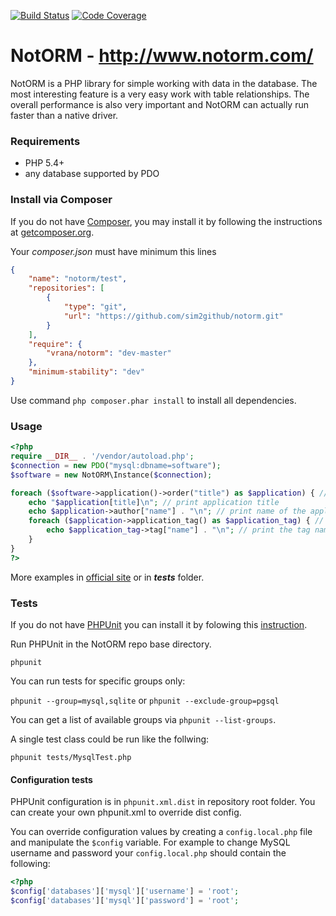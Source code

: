[![Build Status](https://secure.travis-ci.org/sim2github/notorm.png)](http://travis-ci.org/sim2github/notorm) [![Code Coverage](https://scrutinizer-ci.com/g/sim2github/notorm/badges/coverage.png?b=master)](https://scrutinizer-ci.com/g/sim2github/notorm/?branch=master)

# NotORM - http://www.notorm.com/

NotORM is a PHP library for simple working with data in the database. The most interesting feature is a very easy work with table relationships. The overall performance is also very important and NotORM can actually run faster than a native driver.

### Requirements
* PHP 5.4+
* any database supported by PDO 

### Install via Composer

If you do not have [Composer](http://getcomposer.org/), you may install it by following the instructions
at [getcomposer.org](http://getcomposer.org/doc/00-intro.md#installation-nix).

Your *composer.json* must have minimum this lines
```json
{
    "name": "notorm/test",
    "repositories": [
        {
            "type": "git",
            "url": "https://github.com/sim2github/notorm.git"
        }
    ],
    "require": {
        "vrana/notorm": "dev-master"
    },
    "minimum-stability": "dev"
}
```
Use command ```php composer.phar install``` to install all dependencies.

### Usage
```php
<?php
require __DIR__ . '/vendor/autoload.php';
$connection = new PDO("mysql:dbname=software");
$software = new NotORM\Instance($connection);

foreach ($software->application()->order("title") as $application) { // get all applications ordered by title
    echo "$application[title]\n"; // print application title
    echo $application->author["name"] . "\n"; // print name of the application author
    foreach ($application->application_tag() as $application_tag) { // get all tags of $application
        echo $application_tag->tag["name"] . "\n"; // print the tag name
    }
}
?>
```
More examples in [official site](http://www.notorm.com/) or in ***tests*** folder.

### Tests
If you do not have [PHPUnit](https://phpunit.de/) you can install it by folowing this [instruction](https://phpunit.de/manual/current/en/installation.html).

Run PHPUnit in the NotORM repo base directory.

```
phpunit
```

You can run tests for specific groups only:

``` phpunit --group=mysql,sqlite ``` or ``` phpunit --exclude-group=pgsql ```

You can get a list of available groups via `phpunit --list-groups`.

A single test class could be run like the follwing:

```
phpunit tests/MysqlTest.php
```

#### Configuration tests
PHPUnit configuration is in `phpunit.xml.dist` in repository root folder.
You can create your own phpunit.xml to override dist config.

You can override configuration values by creating a `config.local.php` file
and manipulate the `$config` variable.
For example to change MySQL username and password your `config.local.php` should
contain the following:

```php
<?php
$config['databases']['mysql']['username'] = 'root';
$config['databases']['mysql']['password'] = 'root';
```

